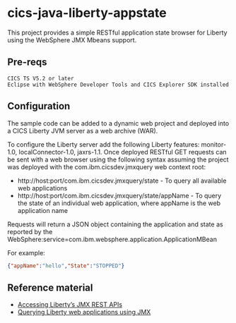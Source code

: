 # cics-java-liberty-appstate


This project provides a simple RESTful application state browser for Liberty using the WebSphere JMX Mbeans support.


## Pre-reqs

    CICS TS V5.2 or later
    Eclipse with WebSphere Developer Tools and CICS Explorer SDK installed

## Configuration

The sample  code can be added to a dynamic web project and deployed into a CICS Liberty JVM server as a web archive (WAR).


To configure the Liberty server add the following Liberty features: monitor-1.0, localConnector-1.0, jaxrs-1.1. Once deployed RESTful GET requests can be sent with a web browser 
using the following syntax assuming the project was deployed with the com.ibm.cicsdev.jmxquery web context root:
* http://host:port/com.ibm.cicsdev.jmxquery/state - To query all available web applications
* http://host:port/com.ibm.cicsdev.jmxquery/state/appName  - To query the state of an individual web application, where appName is the web application name 

Requests will return a JSON object containing the application and state as reported by the WebSphere:service=com.ibm.websphere.application.ApplicationMBean

For example:
```json
{"appName":"hello","State":"STOPPED"}
```



## Reference material
* [Accessing Liberty’s JMX REST APIs](https://developer.ibm.com/wasdev/docs/accessing-libertys-jmx-rest-apis)
* [Querying Liberty web applications using JMX](blog.md)


